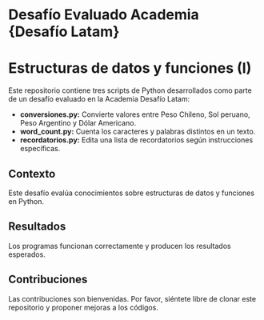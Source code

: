# Desafío Evaluado Academia {Desafío Latam}

# Estructuras de datos y funciones (I)

Este repositorio contiene tres scripts de Python desarrollados como parte de un desafío evaluado en la Academia Desafío Latam:

* **conversiones.py:** Convierte valores entre Peso Chileno, Sol peruano, Peso Argentino y Dólar Americano.
* **word_count.py:** Cuenta los caracteres y palabras distintos en un texto.
* **recordatorios.py:** Edita una lista de recordatorios según instrucciones específicas.

## Contexto

Este desafío evalúa conocimientos sobre estructuras de datos y funciones en Python. 

## Resultados

Los programas funcionan correctamente y producen los resultados esperados.

## Contribuciones

Las contribuciones son bienvenidas. Por favor, siéntete libre de clonar este repositorio y proponer mejoras a los códigos.

